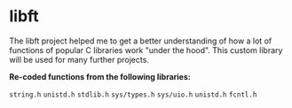 # libft

The libft project helped me to get a better understanding of how a lot of functions
of popular C libraries work "under the hood".
This custom library will be used for many further projects.

**Re-coded functions from the following libraries:**

`string.h`
`unistd.h`
`stdlib.h`
`sys/types.h`
`sys/uio.h`
`unistd.h`
`fcntl.h`